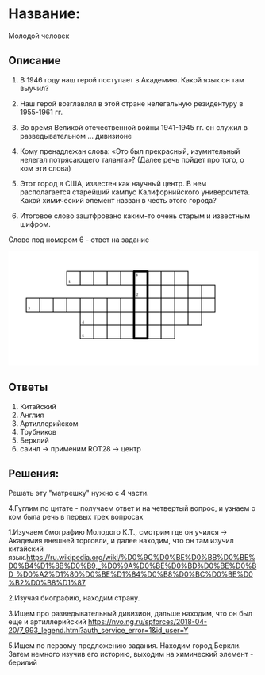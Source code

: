 # Название: 
Молодой человек

## Описание
1. В 1946 году наш герой поступает в Академию. Какой язык он там выучил?
2. Наш герой возглавлял в этой стране нелегальную резидентуру в 1955-1961 гг.
3. Во время Великой отечественной войны 1941-1945 гг. он служил в разведывательном ... дивизионе
4. Кому пренадлежан слова: «Это был прекрасный, изумительный нелегал потрясающего таланта»? 
   (Далее речь пойдет про того, о ком эти слова)
5. Этот город в США, известен как научный центр. В нем располагается старейший кампус Калифорнийского университета. Какой химический элемент назван в честь этого города?

6. Итоговое слово заштфровано каким-то очень старым и известным шифром.

Слово под номером 6 - ответ на задание

![alt text](crossword3.png)


## Ответы

1. Китайский
2. Англия
3. Артиллерийском
4. Трубников
5. Берклий
6. саинл -> применим ROT28 -> центр

## Решения:
Решать эту "матрешку" нужно с 4 части.

4.Гуглим по цитате - получаем ответ и на четвертый вопрос, и узнаем о ком была речь в первых трех вопросах

1.Изучаем бмографию Молодого К.Т., смотрим где он учился -> Академия внешней торговли, и далее находим, что он там изучил китайский язык.https://ru.wikipedia.org/wiki/%D0%9C%D0%BE%D0%BB%D0%BE%D0%B4%D1%8B%D0%B9,_%D0%9A%D0%BE%D0%BD%D0%BE%D0%BD_%D0%A2%D1%80%D0%BE%D1%84%D0%B8%D0%BC%D0%BE%D0%B2%D0%B8%D1%87

2.Изучая биографию, находим страну.

3.Ищем про разведывательный дивизион, дальше находим, что он был еще и артиллерийский https://nvo.ng.ru/spforces/2018-04-20/7_993_legend.html?auth_service_error=1&id_user=Y

5.Ищем по первому предложению задания. Находим город Беркли. Затем немного изучив его историю, выходим на химический элемент - берилий
